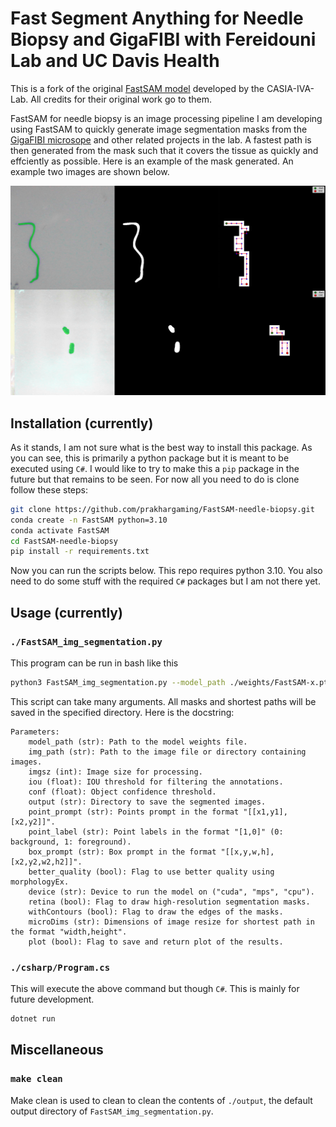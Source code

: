 # Fast Segment Anything for Needle Biopsy and GigaFIBI with Fereidouni Lab and UC Davis Health

This is a fork of the original [FastSAM model](https://github.com/CASIA-IVA-Lab/FastSAM) developed by the CASIA-IVA-Lab. All credits for their original work go to them. 

FastSAM for needle biopsy is an image processing pipeline I am developing using FastSAM to quickly generate image segmentation masks from the [GigaFIBI microsope](https://opg.optica.org/abstract.cfm?uri=Microscopy-2024-MS1A.2) and other related projects in the lab. A fastest path is then generated from the mask such that it covers the tissue as quickly and effciently as possible. Here is an example of the mask generated. An example two images are shown below. 

![pipeline](./images/pipeline3.png)

## Installation (currently)

As it stands, I am not sure what is the best way to install this package. As you can see, this is primarily a python package but it is meant to be executed using `C#`. I would like to try to make this a `pip` package in the future but that remains to be seen. For now all you need to do is clone follow these steps:
```bash
git clone https://github.com/prakhargaming/FastSAM-needle-biopsy.git
conda create -n FastSAM python=3.10
conda activate FastSAM
cd FastSAM-needle-biopsy
pip install -r requirements.txt
```
Now you can run the scripts below. This repo requires python 3.10. You also need to do some stuff with the required `C#` packages but I am not there yet.

## Usage (currently)

### `./FastSAM_img_segmentation.py`

This program can be run in bash like this
```bash
python3 FastSAM_img_segmentation.py --model_path ./weights/FastSAM-x.pt --img_path ./tissue --microDims 21,21
```
This script can take many arguments. All masks and shortest paths will be saved in the specified directory. Here is the docstring:
```
Parameters:
    model_path (str): Path to the model weights file.
    img_path (str): Path to the image file or directory containing images.
    imgsz (int): Image size for processing.
    iou (float): IOU threshold for filtering the annotations.
    conf (float): Object confidence threshold.
    output (str): Directory to save the segmented images.
    point_prompt (str): Points prompt in the format "[[x1,y1],[x2,y2]]".
    point_label (str): Point labels in the format "[1,0]" (0: background, 1: foreground).
    box_prompt (str): Box prompt in the format "[[x,y,w,h],[x2,y2,w2,h2]]".
    better_quality (bool): Flag to use better quality using morphologyEx.
    device (str): Device to run the model on ("cuda", "mps", "cpu").
    retina (bool): Flag to draw high-resolution segmentation masks.
    withContours (bool): Flag to draw the edges of the masks.
    microDims (str): Dimensions of image resize for shortest path in the format "width,height".
    plot (bool): Flag to save and return plot of the results.
```
### `./csharp/Program.cs`

This will execute the above command but though `C#`. This is mainly for future development.

```bash
dotnet run
```

## Miscellaneous

### `make clean`
Make clean is used to clean to clean the contents of `./output`, the default output directory of `FastSAM_img_segmentation.py`. 
